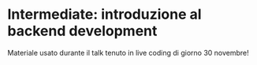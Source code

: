 # Intermediate: introduzione al backend development

Materiale usato durante il talk tenuto in live coding di giorno 30 novembre!
